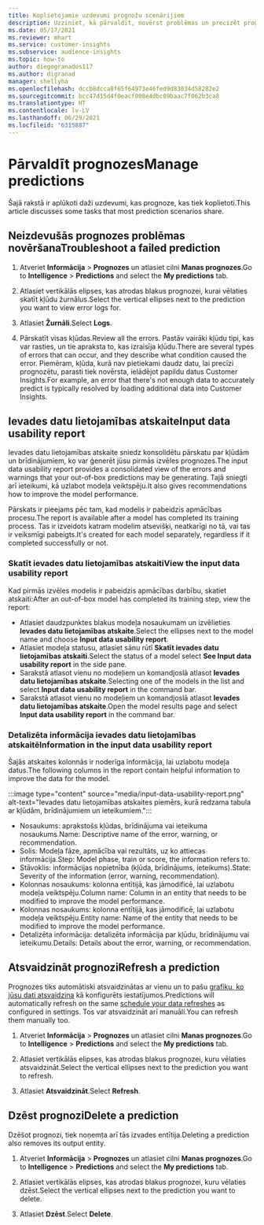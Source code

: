 ```yaml
---
title: Koplietojamie uzdevumi prognožu scenārijiem
description: Uzziniet, kā pārvaldīt, novērst problēmas un precizēt prognozes.
ms.date: 05/17/2021
ms.reviewer: mhart
ms.service: customer-insights
ms.subservice: audience-insights
ms.topic: how-to
author: diegogranados117
ms.author: digranad
manager: shellyha
ms.openlocfilehash: dccb8dcca8f65f64973e46fed9d83034d58282e2
ms.sourcegitcommit: bcc47d15d4f0eacf008e4dbc09baac7f062b3ca8
ms.translationtype: HT
ms.contentlocale: lv-LV
ms.lasthandoff: 06/29/2021
ms.locfileid: "6315887"
---
```

# <a name="manage-predictions"></a><span data-ttu-id="d54cf-103">Pārvaldīt prognozes</span><span class="sxs-lookup"><span data-stu-id="d54cf-103">Manage predictions</span></span>

<span data-ttu-id="d54cf-104">Šajā rakstā ir aplūkoti daži uzdevumi, kas prognoze, kas tiek koplietoti.</span><span class="sxs-lookup"><span data-stu-id="d54cf-104">This article discusses some tasks that most prediction scenarios share.</span></span>

## <a name="troubleshoot-a-failed-prediction"></a><span data-ttu-id="d54cf-105">Neizdevušās prognozes problēmas novēršana</span><span class="sxs-lookup"><span data-stu-id="d54cf-105">Troubleshoot a failed prediction</span></span>

1. <span data-ttu-id="d54cf-106">Atveriet  **Informācija** > **Prognozes** un atlasiet cilni **Manas prognozes**.</span><span class="sxs-lookup"><span data-stu-id="d54cf-106">Go to **Intelligence** > **Predictions** and select the **My predictions** tab.</span></span>

1. <span data-ttu-id="d54cf-107">Atlasiet vertikālās elipses, kas atrodas blakus prognozei, kurai vēlaties skatīt kļūdu žurnālus.</span><span class="sxs-lookup"><span data-stu-id="d54cf-107">Select the vertical ellipses next to the prediction you want to view error logs for.</span></span>

1. <span data-ttu-id="d54cf-108">Atlasiet **Žurnāli**.</span><span class="sxs-lookup"><span data-stu-id="d54cf-108">Select **Logs**.</span></span>

1. <span data-ttu-id="d54cf-109">Pārskatīt visas kļūdas.</span><span class="sxs-lookup"><span data-stu-id="d54cf-109">Review all the errors.</span></span> <span data-ttu-id="d54cf-110">Pastāv vairāki kļūdu tipi, kas var rasties, un tie apraksta to, kas izraisīja kļūdu.</span><span class="sxs-lookup"><span data-stu-id="d54cf-110">There are several types of errors that can occur, and they describe what condition caused the error.</span></span> <span data-ttu-id="d54cf-111">Piemēram, kļūda, kurā nav pietiekami daudz datu, lai precīzi prognozētu, parasti tiek novērsta, ielādējot papildu datus Customer Insights.</span><span class="sxs-lookup"><span data-stu-id="d54cf-111">For example, an error that there's not enough data to accurately predict is typically resolved by loading additional data into Customer Insights.</span></span>

## <a name="input-data-usability-report"></a><span data-ttu-id="d54cf-112">Ievades datu lietojamības atskaite</span><span class="sxs-lookup"><span data-stu-id="d54cf-112">Input data usability report</span></span>

<span data-ttu-id="d54cf-113">Ievades datu lietojamības atskaite sniedz konsolidētu pārskatu par kļūdām un brīdinājumiem, ko var ģenerēt jūsu pirmās izvēles prognozes.</span><span class="sxs-lookup"><span data-stu-id="d54cf-113">The input data usability report provides a consolidated view of the errors and warnings that your out-of-box predictions may be generating.</span></span> <span data-ttu-id="d54cf-114">Tajā sniegti arī ieteikumi, kā uzlabot modeļa veiktspēju.</span><span class="sxs-lookup"><span data-stu-id="d54cf-114">It also gives recommendations how to improve the model performance.</span></span>

<span data-ttu-id="d54cf-115">Pārskats ir pieejams pēc tam, kad modelis ir pabeidzis apmācības procesu.</span><span class="sxs-lookup"><span data-stu-id="d54cf-115">The report is available after a model has completed its training process.</span></span> <span data-ttu-id="d54cf-116">Tas ir izveidots katram modelim atsevišķi, neatkarīgi no tā, vai tas ir veiksmīgi pabeigts.</span><span class="sxs-lookup"><span data-stu-id="d54cf-116">It's created for each model separately, regardless if it completed successfully or not.</span></span>

### <a name="view-the-input-data-usability-report"></a><span data-ttu-id="d54cf-117">Skatīt ievades datu lietojamības atskaiti</span><span class="sxs-lookup"><span data-stu-id="d54cf-117">View the input data usability report</span></span>

<span data-ttu-id="d54cf-118">Kad pirmās izvēles modelis ir pabeidzis apmācības darbību, skatiet atskaiti:</span><span class="sxs-lookup"><span data-stu-id="d54cf-118">After an out-of-box model has completed its training step, view the report:</span></span>
- <span data-ttu-id="d54cf-119">Atlasiet daudzpunktes blakus modeļa nosaukumam un izvēlieties **Ievades datu lietojamības atskaite**.</span><span class="sxs-lookup"><span data-stu-id="d54cf-119">Select the ellipses next to the model name and choose **Input data usability report**.</span></span>
- <span data-ttu-id="d54cf-120">Atlasiet modeļa statusu, atlasiet sānu rūtī **Skatīt ievades datu lietojamības atskaiti**.</span><span class="sxs-lookup"><span data-stu-id="d54cf-120">Select the status of a model select **See Input data usability report** in the side pane.</span></span>
- <span data-ttu-id="d54cf-121">Sarakstā atlasot vienu no modeļiem un komandjoslā atlasot **Ievades datu lietojamības atskaite**.</span><span class="sxs-lookup"><span data-stu-id="d54cf-121">Selecting one of the models in the list and select **Input data usability report** in the command bar.</span></span>
- <span data-ttu-id="d54cf-122">Sarakstā atlasot vienu no modeļiem un komandjoslā atlasot **Ievades datu lietojamības atskaite**.</span><span class="sxs-lookup"><span data-stu-id="d54cf-122">Open the model results page and select **Input data usability report** in the command bar.</span></span>

### <a name="information-in-the-input-data-usability-report"></a><span data-ttu-id="d54cf-123">Detalizēta informācija ievades datu lietojamības atskaitē</span><span class="sxs-lookup"><span data-stu-id="d54cf-123">Information in the input data usability report</span></span>

<span data-ttu-id="d54cf-124">Šajās atskaites kolonnās ir noderīga informācija, lai uzlabotu modeļa datus.</span><span class="sxs-lookup"><span data-stu-id="d54cf-124">The following columns in the report contain helpful information to improve the data for the model.</span></span>

:::image type="content" source="media/input-data-usability-report.png" alt-text="Ievades datu lietojamības atskaites piemērs, kurā redzama tabula ar kļūdām, brīdinājumiem un ieteikumiem.":::

- <span data-ttu-id="d54cf-126">Nosaukums: aprakstošs kļūdas, brīdinājuma vai ieteikuma nosaukums.</span><span class="sxs-lookup"><span data-stu-id="d54cf-126">Name: Descriptive name of the error, warning, or recommendation.</span></span>
- <span data-ttu-id="d54cf-127">Solis: Modeļa fāze, apmācība vai rezultāts, uz ko attiecas informācija.</span><span class="sxs-lookup"><span data-stu-id="d54cf-127">Step: Model phase, train or score, the information refers to.</span></span>
- <span data-ttu-id="d54cf-128">Stāvoklis: informācijas nopietnība (kļūda, brīdinājums, ieteikums).</span><span class="sxs-lookup"><span data-stu-id="d54cf-128">State: Severity of the information (error, warning, recommendation).</span></span>
- <span data-ttu-id="d54cf-129">Kolonnas nosaukums: kolonna entītijā, kas jāmodificē, lai uzlabotu modeļa veiktspēju.</span><span class="sxs-lookup"><span data-stu-id="d54cf-129">Column name: Column in an entity that needs to be modified to improve the model performance.</span></span>
- <span data-ttu-id="d54cf-130">Kolonnas nosaukums: kolonna entītijā, kas jāmodificē, lai uzlabotu modeļa veiktspēju.</span><span class="sxs-lookup"><span data-stu-id="d54cf-130">Entity name: Name of the entity that needs to be modified to improve the model performance.</span></span>
- <span data-ttu-id="d54cf-131">Detalizēta informācija: detalizēta informācija par kļūdu, brīdinājumu vai ieteikumu.</span><span class="sxs-lookup"><span data-stu-id="d54cf-131">Details: Details about the error, warning, or recommendation.</span></span>

## <a name="refresh-a-prediction"></a><span data-ttu-id="d54cf-132">Atsvaidzināt prognozi</span><span class="sxs-lookup"><span data-stu-id="d54cf-132">Refresh a prediction</span></span>

<span data-ttu-id="d54cf-133">Prognozes tiks automātiski atsvaidzinātas ar vienu un to pašu [grafiku, ko jūsu dati atsvaidzina](system.md#schedule-tab) kā konfigurēts iestatījumos.</span><span class="sxs-lookup"><span data-stu-id="d54cf-133">Predictions will automatically refresh on the same [schedule your data refreshes](system.md#schedule-tab) as configured in settings.</span></span> <span data-ttu-id="d54cf-134">Tos var atsvaidzināt arī manuāli.</span><span class="sxs-lookup"><span data-stu-id="d54cf-134">You can refresh them manually too.</span></span>

1. <span data-ttu-id="d54cf-135">Atveriet  **Informācija** > **Prognozes** un atlasiet cilni **Manas prognozes**.</span><span class="sxs-lookup"><span data-stu-id="d54cf-135">Go to **Intelligence** > **Predictions** and select the **My predictions** tab.</span></span>

1. <span data-ttu-id="d54cf-136">Atlasiet vertikālās elipses, kas atrodas blakus prognozei, kuru vēlaties atsvaidzināt.</span><span class="sxs-lookup"><span data-stu-id="d54cf-136">Select the vertical ellipses next to the prediction you want to refresh.</span></span>

1. <span data-ttu-id="d54cf-137">Atlasiet **Atsvaidzināt**.</span><span class="sxs-lookup"><span data-stu-id="d54cf-137">Select **Refresh**.</span></span>

## <a name="delete-a-prediction"></a><span data-ttu-id="d54cf-138">Dzēst prognozi</span><span class="sxs-lookup"><span data-stu-id="d54cf-138">Delete a prediction</span></span>

<span data-ttu-id="d54cf-139">Dzēšot prognozi, tiek noņemta arī tās izvades entītija.</span><span class="sxs-lookup"><span data-stu-id="d54cf-139">Deleting a prediction also removes its output entity.</span></span>

1. <span data-ttu-id="d54cf-140">Atveriet  **Informācija** > **Prognozes** un atlasiet cilni **Manas prognozes**.</span><span class="sxs-lookup"><span data-stu-id="d54cf-140">Go to **Intelligence** > **Predictions** and select the **My predictions** tab.</span></span>

1. <span data-ttu-id="d54cf-141">Atlasiet vertikālās elipses, kas atrodas blakus prognozei, kuru vēlaties dzēst.</span><span class="sxs-lookup"><span data-stu-id="d54cf-141">Select the vertical ellipses next to the prediction you want to delete.</span></span>

1. <span data-ttu-id="d54cf-142">Atlasiet **Dzēst**.</span><span class="sxs-lookup"><span data-stu-id="d54cf-142">Select **Delete**.</span></span>
